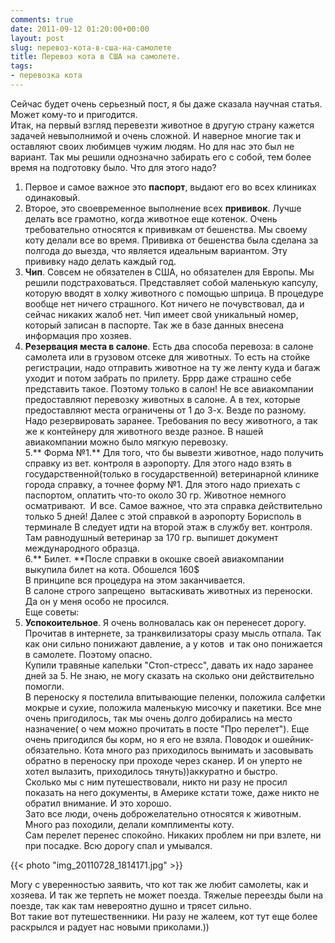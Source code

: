 ```yaml
---
comments: true
date: 2011-09-12 01:20:00+00:00
layout: post
slug: перевоз-кота-в-сша-на-самолете
title: Перевоз кота в США на самолете.
tags:
- перевозка кота
---
```


Сейчас будет очень серьезный пост, я бы даже сказала научная статья. Может кому-то и пригодится.  
Итак, на первый взгляд перевезти животное в другую страну кажется задачей невыполнимой и очень сложной. И наверное многие так и оставляют своих любимцев чужим людям. Но для нас это был не вариант. Так мы решили однозначно забирать его с собой, тем более время на подготовку было. Что для этого надо?  
1. Первое и самое важное это **паспорт**, выдают его во всех клиниках одинаковый.  
2. Второе, это своевременное выполнение всех **прививок**. Лучше делать все грамотно, когда животное еще котенок. Очень требовательно относятся к прививкам от бешенства. Мы своему коту делали все во время. Прививка от бешенства была сделана за полгода до выезда, что является идеальным вариантом. Эту прививку надо делать каждый год.  
3. **Чип**. Совсем не обязателен в США, но обязателен для Европы. Мы решили подстраховаться. Представляет собой маленькую капсулу, которую вводят в холку животного с помощью шприца. В процедуре вообще нет ничего страшного. Кот ничего не почувствовал, да и сейчас никаких жалоб нет. Чип имеет свой уникальный номер, который записан в паспорте. Так же в базе данных внесена информация про хозяев.  
4. **Резервация места в салоне**. Есть два способа перевоза: в салоне самолета или в грузовом отсеке для животных. То есть на стойке регистрации, надо отправить животное на ту же ленту куда и багаж уходит и потом забрать по прилету. Бррр даже страшно себе представить такое. Поэтому только в салон! Не все авиакомпании предоставляют перевозку животных в салоне. А в тех, которые предоставляют места ограничены от 1 до 3-х. Везде по разному. Надо резервировать заранее. Требования по весу животного, а так же к контейнеру для животного везде разное. В нашей авиакомпании можно было мягкую перевозку.  
5.** Форма №1.** Для того, что бы вывезти животное, надо получить справку из вет. контроля в аэропорту. Для этого надо взять в государственной(только в государственной) ветеринарной клинике города справку, а точнее форму №1. Для этого надо приехать с паспортом, оплатить что-то около 30 гр. Животное немного осматривают.  И все. Самое важное, что эта справка действительно только 5 дней! Далее с этой справкой в аэропорту Борисполь в терминале В следует идти на второй этаж в службу вет. контроля. Там равнодушный ветеринар за 170 гр. выпишет документ международного образца.  
6.** Билет. **После справки в окошке своей авиакомпании выкупила билет на кота. Обошелся 160$  
В принципе вся процедура на этом заканчивается.  
В салоне строго запрещено  вытаскивать животных из переноски. Да он у меня особо не просился.  
Еще советы:  
7. **Успокоительное**. Я очень волновалась как он перенесет дорогу. Прочитав в интернете, за транквилизаторы сразу мысль отпала. Так как они сильно понижают давление, а у котов  и так оно понижается в самолете. Поэтому опасно.  
Купили травяные капельки "Стоп-стресс", давать их надо заранее дней за 5. Не знаю, не могу сказать на сколько они действительно помогли.  
В переноску я постелила впитывающие пеленки, положила салфетки мокрые и сухие, положила маленькую мисочку и пакетики. Все мне очень пригодилось, так мы очень долго добирались на место назначение( о чем можно прочитать в посте "Про перелет"). Еще очень пригодился бы корм, но я его не взяла. Поводок и ошейник-обязательно. Кота много раз приходилось вынимать и засовывать обратно в переноску при проходе через сканер. И он уперто не хотел вылазить, приходилось тянуть))аккуратно и быстро.  
Сколько мы с ним путешествовали, никто ни разу не просил показать на него документы, в Америке кстати тоже, даже никто не обратил внимание. И это хорошо.  
Зато все люди, очень доброжелательно относятся к животным. Много раз походили, делали комплименты коту.  
Сам перелет перенес спокойно. Никаких проблем ни при взлете, ни при посадке. Всю дорогу спал и умывался.  


{{< photo "img_20110728_1814171.jpg" >}}

  
Могу с уверенностью заявить, что кот так же любит самолеты, как и хозяева. И так же терпеть не может поезда. Тяжелые переезды были на поезде, так как там невероятно душно и трясет сильно.  
Вот такие вот путешественники. Ни разу не жалеем, кот тут еще более раскрылся и радует нас новыми приколами.))
